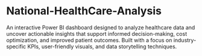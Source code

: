 # National-HealthCare-Analysis
An interactive Power BI dashboard designed to analyze healthcare data and uncover actionable insights that support informed decision-making, cost optimization, and improved patient outcomes. Built with a focus on industry-specific KPIs, user-friendly visuals, and data storytelling techniques.

